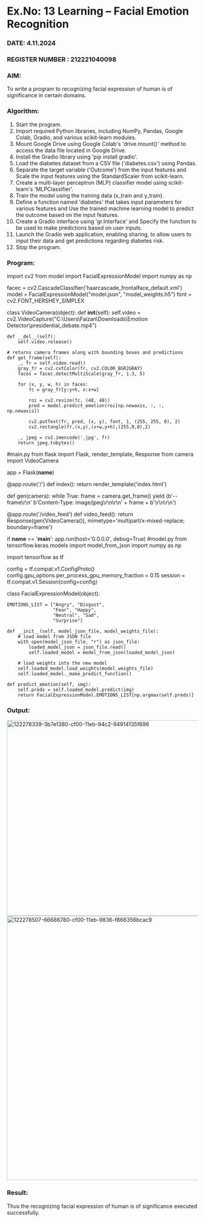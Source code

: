 # Ex.No: 13 Learning – Facial Emotion Recognition  
### DATE: 4.11.2024                                                                        
### REGISTER NUMBER : 212221040098
### AIM: 
To write a program to recognizing facial expression of human is of significance in certain domains.
###  Algorithm:
1. Start the program.
2. Import required Python libraries, including NumPy, Pandas, Google Colab, Gradio, and various
scikit-learn modules.
3. Mount Google Drive using Google Colab's 'drive.mount()' method to access the data file
located in Google Drive.
4. Install the Gradio library using 'pip install gradio'.
5. Load the diabetes dataset from a CSV file ('diabetes.csv') using Pandas.
6. Separate the target variable ('Outcome') from the input features and Scale the input features
using the StandardScaler from scikit-learn.
7. Create a multi-layer perceptron (MLP) classifier model using scikit-learn's 'MLPClassifier'.
8. Train the model using the training data (x_train and y_train).
9. Define a function named 'diabetes' that takes input parameters for various features and Use
the trained machine learning model to predict the outcome based on the input features.
10. Create a Gradio interface using 'gr.Interface' and Specify the function to be used to make
predictions based on user inputs.
11. Launch the Gradio web application, enabling sharing, to allow users to input their data and
get predictions regarding diabetes risk.
12. Stop the program.
### Program:
import cv2
from model import FacialExpressionModel
import numpy as np

facec = cv2.CascadeClassifier('haarcascade_frontalface_default.xml')
model = FacialExpressionModel("model.json", "model_weights.h5")
font = cv2.FONT_HERSHEY_SIMPLEX

class VideoCamera(object):
    def __init__(self):
        self.video = cv2.VideoCapture("C:\\Users\\Faizan\\Downloads\\Emotion Detector\\presidential_debate.mp4")

    def __del__(self):
        self.video.release()

    # returns camera frames along with bounding boxes and predictions
    def get_frame(self):
        _, fr = self.video.read()
        gray_fr = cv2.cvtColor(fr, cv2.COLOR_BGR2GRAY)
        faces = facec.detectMultiScale(gray_fr, 1.3, 5)

        for (x, y, w, h) in faces:
            fc = gray_fr[y:y+h, x:x+w]

            roi = cv2.resize(fc, (48, 48))
            pred = model.predict_emotion(roi[np.newaxis, :, :, np.newaxis])

            cv2.putText(fr, pred, (x, y), font, 1, (255, 255, 0), 2)
            cv2.rectangle(fr,(x,y),(x+w,y+h),(255,0,0),2)

        _, jpeg = cv2.imencode('.jpg', fr)
        return jpeg.tobytes()
#main.py
from flask import Flask, render_template, Response
from camera import VideoCamera


app = Flask(__name__)

@app.route('/')
def index():
    return render_template('index.html')

def gen(camera):
    while True:
        frame = camera.get_frame()
        yield (b'--frame\r\n'
               b'Content-Type: image/jpeg\r\n\r\n' + frame + b'\r\n\r\n')

@app.route('/video_feed')
def video_feed():
    return Response(gen(VideoCamera()),
                    mimetype='multipart/x-mixed-replace; boundary=frame')

if __name__ == '__main__':
    app.run(host='0.0.0.0', debug=True)
#model.py
from tensorflow.keras.models import model_from_json
import numpy as np

import tensorflow as tf

config = tf.compat.v1.ConfigProto()
config.gpu_options.per_process_gpu_memory_fraction = 0.15
session = tf.compat.v1.Session(config=config)


class FacialExpressionModel(object):

    EMOTIONS_LIST = ["Angry", "Disgust",
                     "Fear", "Happy",
                     "Neutral", "Sad",
                     "Surprise"]

    def __init__(self, model_json_file, model_weights_file):
        # load model from JSON file
        with open(model_json_file, "r") as json_file:
            loaded_model_json = json_file.read()
            self.loaded_model = model_from_json(loaded_model_json)

        # load weights into the new model
        self.loaded_model.load_weights(model_weights_file)
        self.loaded_model._make_predict_function()

    def predict_emotion(self, img):
        self.preds = self.loaded_model.predict(img)
        return FacialExpressionModel.EMOTIONS_LIST[np.argmax(self.preds)]

### Output:
<img width="515" alt="122278339-3b7e1380-cf00-11eb-94c2-94914135f696" src="https://github.com/user-attachments/assets/d87ee03c-9945-41d8-a867-0f9eb83a3958">
<img width="696" alt="122278507-66686780-cf00-11eb-9836-f866356bcac9" src="https://github.com/user-attachments/assets/9328d70c-526c-40e9-902a-ecf0cc2b337f">





### Result:
Thus the recognizing facial expression of human is of significance executed successfully.
